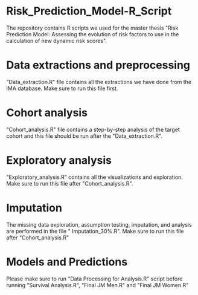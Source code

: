 # Risk_Prediction_Model-R_Script
The repository contains R scripts we used for the master thesis "Risk Prediction Model: Assessing the evolution of risk factors to use in the calculation of new dynamic risk scores".

# Data extractions and preprocessing
"Data_extraction.R" file contains all the extractions we have done from the IMA database. Make sure to run this file first.

# Cohort analysis
"Cohort_analysis.R" file contains a step-by-step analysis of the target cohort and this file should be run after the "Data_extraction.R".

# Exploratory analysis
"Exploratory_analysis.R" contains all the visualizations and exploration. Make sure to run this file after "Cohort_analysis.R".

# Imputation
The missing data exploration, assumption testing, imputation, and analysis are performed in the file " Imputation_30%.R". Make sure to run this file after "Cohort_analysis.R"

# Models and Predictions
Please make sure to run "Data Processing for Analysis.R" script before running "Survival Analysis.R", "Final JM Men.R" and "Final JM Women.R"
